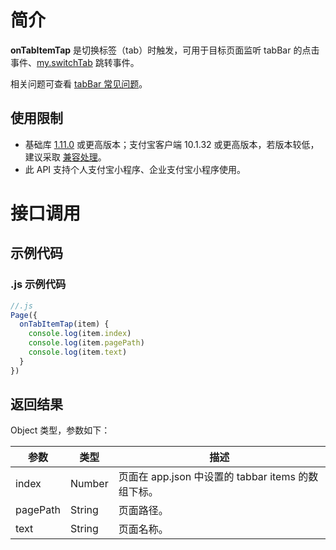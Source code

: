 # 简介

**onTabItemTap** 是切换标签（tab）时触发，可用于目标页面监听 tabBar 的点击事件、[my.switchTab](https://opendocs.alipay.com/mini/api/ui-tabbar) 跳转事件。

相关问题可查看 [tabBar 常见问题](https://opendocs.alipay.com/mini/api/do7urq)。

## 使用限制

- 基础库 [1.11.0](https://opendocs.alipay.com/mini/framework/lib) 或更高版本；支付宝客户端 10.1.32 或更高版本，若版本较低，建议采取 [兼容处理](https://opendocs.alipay.com/mini/framework/compatibility)。
- 此 API 支持个人支付宝小程序、企业支付宝小程序使用。

# 接口调用

## 示例代码

### .js 示例代码

```javascript
//.js
Page({
  onTabItemTap(item) {
    console.log(item.index)
    console.log(item.pagePath)
    console.log(item.text)
  }
})
```

## 返回结果
Object 类型，参数如下：

| **参数** | **类型** | **描述** |
| --- | --- | --- |
| index | Number | 页面在 app.json 中设置的 tabbar items 的数组下标。 |
| pagePath | String | 页面路径。 |
| text | String | 页面名称。 |
